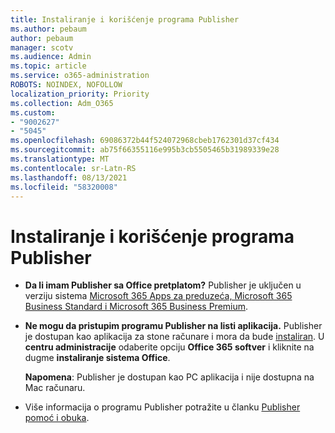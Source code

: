 ```yaml
---
title: Instaliranje i korišćenje programa Publisher
ms.author: pebaum
author: pebaum
manager: scotv
ms.audience: Admin
ms.topic: article
ms.service: o365-administration
ROBOTS: NOINDEX, NOFOLLOW
localization_priority: Priority
ms.collection: Adm_O365
ms.custom:
- "9002627"
- "5045"
ms.openlocfilehash: 69086372b44f524072968cbeb1762301d37cf434
ms.sourcegitcommit: ab75f66355116e995b3cb5505465b31989339e28
ms.translationtype: MT
ms.contentlocale: sr-Latn-RS
ms.lasthandoff: 08/13/2021
ms.locfileid: "58320008"
---
```

# <a name="install-and-use-publisher"></a>Instaliranje i korišćenje programa Publisher

- **Da li imam Publisher sa Office pretplatom?** Publisher je uključen u verziju sistema [Microsoft 365 Apps za preduzeća, Microsoft 365 Business Standard i Microsoft 365 Business Premium](https://products.office.com/compare-all-microsoft-office-products?activetab=tab:primaryr2).
- **Ne mogu da pristupim programu Publisher na listi aplikacija.**  Publisher je dostupan kao aplikacija za stone računare i mora da bude [instaliran](https://support.office.com/article/Install-Office-apps-from-Office-365-dcf2d841-dac7-455b-9a77-fc8f7ee92702). U **centru administracije** odaberite opciju **Office 365 softver** i kliknite na dugme **instaliranje sistema Office**. 

    **Napomena**: Publisher je dostupan kao PC aplikacija i nije dostupna na Mac računaru.
- Više informacija o programu Publisher potražite u članku [Publisher pomoć i obuka](https://support.office.com/publisher).
